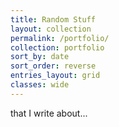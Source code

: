 ```yaml
---
title: Random Stuff
layout: collection
permalink: /portfolio/
collection: portfolio
sort_by: date
sort_order: reverse
entries_layout: grid
classes: wide
---
```


that I write about...

